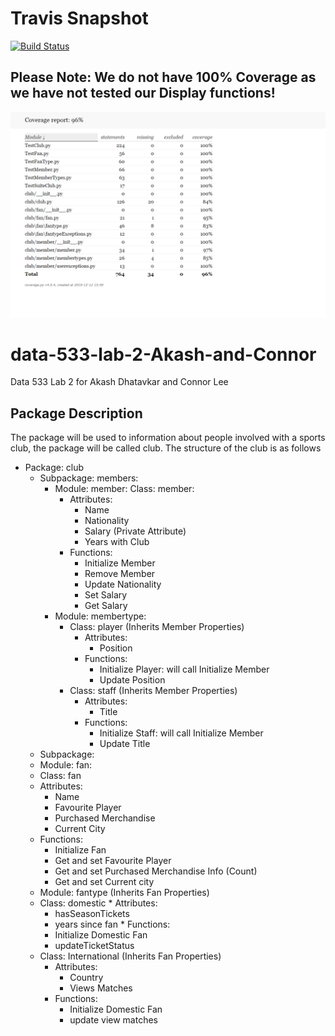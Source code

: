 # Travis Snapshot
[![Build Status](https://travis-ci.org/connordlee/data-533-lab-4-Akash-and-Connor.svg?branch=master)](https://travis-ci.org/connordlee/data-533-lab-4-Akash-and-Connor)

## **Please Note: We do not have 100% Coverage as we have not tested our Display functions!**
![Coverage Report](htmlcov/Coverage_Report.PNG)

# data-533-lab-2-Akash-and-Connor
Data 533 Lab 2 for Akash Dhatavkar and Connor Lee

## Package Description

The package will be used to information about people involved with a sports club, the package will be called club. The structure of the club is as follows
* Package: club
  * Subpackage: members:
    * Module: member:
      Class: member:
       * Attributes:
         * Name
         * Nationality
         * Salary (Private Attribute)
         * Years with Club
       * Functions: 
         * Initialize Member
         * Remove Member
         * Update Nationality
         * Set Salary
         * Get Salary
    * Module: membertype:
      * Class: player (Inherits Member Properties)
        * Attributes:
          * Position
        * Functions:
          * Initialize Player: will call Initialize Member
          * Update Position
      * Class: staff (Inherits Member Properties)
        * Attributes:
          * Title
        * Functions:
          * Initialize Staff: will call Initialize Member
          * Update Title
  * Subpackage: 
   * Module: fan:
    * Class: fan
     * Attributes:
       * Name
       * Favourite Player
       * Purchased Merchandise
       * Current City
     * Functions:
       * Initialize Fan
       * Get and set Favourite Player
       * Get and set Purchased Merchandise Info (Count)
       * Get and set Current city 
    * Module: fantype (Inherits Fan Properties)
     * Class: domestic
      * Attributes:
        * hasSeasonTickets
        * years since fan
      * Functions:
        * Initialize Domestic Fan
        * updateTicketStatus
     * Class: International (Inherits Fan Properties)
       * Attributes:
         * Country
         * Views Matches
       * Functions:
         * Initialize Domestic Fan
         * update view matches
